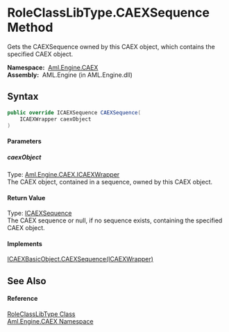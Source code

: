 RoleClassLibType.CAEXSequence Method
====================================
Gets the CAEXSequence owned by this CAEX object, which contains the specified CAEX object.

  **Namespace:**  [Aml.Engine.CAEX][1]  
  **Assembly:**  AML.Engine (in AML.Engine.dll)

Syntax
------

```csharp
public override ICAEXSequence CAEXSequence(
	ICAEXWrapper caexObject
)
```

#### Parameters

##### *caexObject*
Type: [Aml.Engine.CAEX.ICAEXWrapper][2]  
The CAEX object, contained in a sequence, owned by this CAEX object.

#### Return Value
Type: [ICAEXSequence][3]  
 The CAEX sequence or null, if no sequence exists, containing the specified CAEX object. 
#### Implements
[ICAEXBasicObject.CAEXSequence(ICAEXWrapper)][4]  


See Also
--------

#### Reference
[RoleClassLibType Class][5]  
[Aml.Engine.CAEX Namespace][1]  

[1]: ../README.md
[2]: ../ICAEXWrapper/README.md
[3]: ../ICAEXSequence/README.md
[4]: ../ICAEXBasicObject/CAEXSequence.md
[5]: README.md
[6]: https://www.automationml.org
[7]: ../../icons/logoShade.png